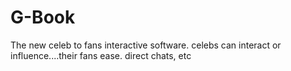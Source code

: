 # G-Book
The new celeb to fans interactive software. celebs can interact or influence....their fans ease. direct chats, etc
